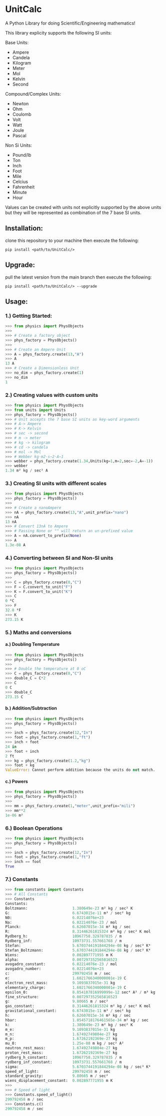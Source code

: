# UnitCalc
A Python Library for doing Scientific/Engineering mathematics! 

This library explicity supports the following SI units:

Base Units:
- Ampere
- Candela
- Kilogram
- Meter
- Mol
- Kelvin
- Second

Compound/Complex Units:
- Newton
- Ohm
- Coulomb
- Volt
- Watt
- Joule
- Pascal

Non Si Units:
- Pound/lb
- Ton
- Inch
- Foot
- Mile
- Celcius
- Fahrenheit
- Minute
- Hour

Values can be created with units not explicitly supported by the above units but they will be represented as combination of the 7 base SI units.

## Installation:
clone this repository to your machine then execute the following:
```
pip install <path/to/UnitCalc/>
```

## Upgrade:
pull the latest version from the main branch then execute the following:
```
pip install <path/to/UnitCalc/> --upgrade
```

## Usage:
### 1.) Getting Started:
```python
>>> from physics import PhysObjects
>>>
>>> # Create a factory object
>>> phys_factory = PhysObjects()
>>>
>>> # Create an Ampere Unit
>>> A = phys_factory.create(13,"A")
>>> A
13 A
>>> # Create a Dimensionless Unit
>>> no_dim = phys_factory.create(1)
>>> no_dim
1
```

### 2.) Creating values with custom units
```python
>>> from physics import PhysObjects
>>> from units import Units
>>> phys_factory = PhysObjects()
>>> # Unit accepts the 7 base SI units as key-word arguments
>>> # A-> Ampere
>>> # K-> Kelvin
>>> # sec -> second
>>> # m -> meter
>>> # kg -> kilogram
>>> # cd -> candela
>>> # mol -> Mol
>>> # Webber kg⋅m2⋅s−2⋅A−1
>>> webber = phys_factory.create(1.34,Units(kg=1,m=2,sec=-2,A=-1))
>>> webber
1.34 m² kg / sec² A 
```

### 3.) Creating SI units with different scales
```python
>>> from physics import PhysObjects
>>> phys_factory = PhysObjects()
>>>
>>> # Create a nanoAmpere
>>> nA = phys_factory.create(13,"A",unit_prefix="nano")
>>> nA
13 nA
>>> # Convert 13nA to Ampere
>>> # Passing None or "" will return an un-prefixed value
>>> A = nA.convert_to_prefix(None)
>>> A
1.3e-08 A
```

### 4.) Converting between SI and Non-SI units
```python
>>> from physics import PhysObjects
>>> phys_factory = PhysObjects()
>>> 
>>> C = phys_factory.create(0,"C")
>>> F = C.convert_to_unit("F")
>>> K = F.convert_to_unit("K")
>>> C
0 ⁰C
>>> F
32.0 ⁰F
>>> K
273.15 K
```

### 5.) Maths and conversions
#### a.) Doubling Temperature
```python
>>> from physics import PhysObjects
>>> phys_factory = PhysObjects()
>>>
>>> # Double the temperature at 0 oC
>>> C = phys_factory.create(0,"C")
>>> double_C = C*2
>>> C
0 C
>>> double_C
273.15 C
```
#### b.) Addition/Subtraction
```python
>>> from physics import PhysObjects
>>> phys_factory = PhysObjects()
>>>
>>> inch = phys_factory.create(12,"In")
>>> foot = phys_factory.create(1,"ft")
>>> inch + foot
24 in
>>> foot + inch
2 ft
>>> kg = phys_factory.create(1.2,"kg")
>>> foot + kg
ValueError: Cannot perform addition because the units do not match.
```
#### c.) Powers
```python
>>> from physics import PhysObjects
>>> phys_factory = PhysObjects()
>>>
>>> mm = phys_factory.create(1,"meter",unit_prefix="mili")
>>> mm**2
1e-06 m²
```

### 6.) Boolean Operations
```python
>>> from physics import PhysObjects
>>> phys_factory = PhysObjects()
>>>
>>> inch = phys_factory.create(12,"In")
>>> foot = phys_factory.create(1,"ft")
>>> inch == foot
True
```

### 7.) Constants
```python
>>> from constants import Constants
>>> # All Constants
>>> Constants
Constants:
Boltzmann:                    1.380649e-23 m² kg / sec² K 
G:                            6.6743015e-11 m³ / sec² kg 
N0:                           6.02214076e+23 
Na:                           6.02214076e-23 / mol 
Planck:                       6.62607015e-34 m² kg / sec 
R:                            8.31446261815324 m² kg / sec² K mol 
Rydberg_h:                    10967758.329787835 / m 
Rydberg_inf:                  10973731.557661768 / m 
Stefan:                       5.6703744191844294e-08 kg / sec³ K⁴ 
Stefan_Boltzmann:             5.6703744191844294e-08 kg / sec³ K⁴ 
Wiens:                        0.002897771955 m K 
alpha:                        0.007297352565816523 
avogadro_constant:            6.02214076e-23 / mol 
avogadro_number:              6.02214076e+23 
c:                            299792458 m / sec 
e:                            1.6021766340000001e-19 C
electron_rest_mass:           9.1093837015e-31 kg
elementary_charge:            1.6021766340000001e-19 C
epsilon_0:                    8.854187816999999e-12 sec⁴ A² / m³ kg 
fine_structure:               0.007297352565816523 
g:                            9.80665 m / sec² 
gas_constant:                 8.31446261815324 m² kg / sec² K mol 
gravitational_constant:       6.6743015e-11 m³ / sec² kg 
h:                            6.62607015e-34 m² kg / sec 
hbar:                         1.0545718176461565e-34 m² kg / sec 
k:                            1.380649e-23 m² kg / sec² K 
m_e:                          9.1093837015e-31 kg
m_n:                          1.67492749804e-27 kg
m_p:                          1.67262192369e-27 kg
mu_0:                         1.25e-08 m kg / sec² A² 
neutron_rest_mass:            1.67492749804e-27 kg
proton_rest_mass:             1.67262192369e-27 kg
rydberg_h_constant:           10967758.329787835 / m 
rydberg_inf_constant:         10973731.557661768 / m 
sigma:                        5.6703744191844294e-08 kg / sec³ K⁴ 
speed_of_light:               299792458 m / sec 
standard_gravity:             9.80665 m / sec² 
wiens_displacement_constant:  0.002897771955 m K
>>>
>>> # Speed of light
>>> Constants.speed_of_light()
299792458 m / sec
>>> Constants.c()
299792458 m / sec
```
